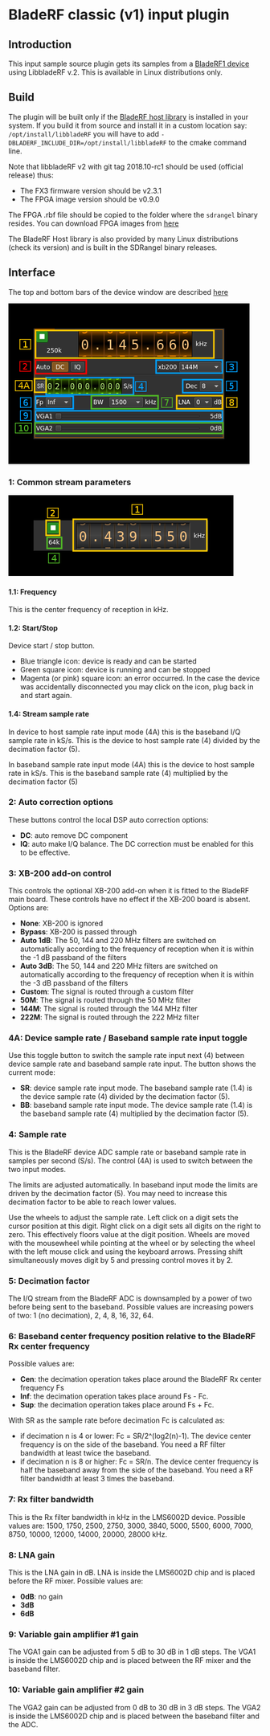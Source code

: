 <h1>BladeRF classic (v1) input plugin</h1>

<h2>Introduction</h2>

This input sample source plugin gets its samples from a [BladeRF1 device](https://www.nuand.com/bladerf-1) using LibbladeRF v.2. This is available in Linux distributions only.

<h2>Build</h2>

The plugin will be built only if the [BladeRF host library](https://github.com/Nuand/bladeRF) is installed in your system. If you build it from source and install it in a custom location say: `/opt/install/libbladeRF` you will have to add `-DBLADERF_INCLUDE_DIR=/opt/install/libbladeRF` to the cmake command line.

Note that libbladeRF v2 with git tag 2018.10-rc1 should be used (official release) thus:

  - The FX3 firmware version should be v2.3.1
  - The FPGA image version should be v0.9.0

The FPGA .rbf file should be copied to the folder where the `sdrangel` binary resides. You can download FPGA images from [here](https://www.nuand.com/fpga_images/)

The BladeRF Host library is also provided by many Linux distributions (check its version) and is built in the SDRangel binary releases.

<h2>Interface</h2>

The top and bottom bars of the device window are described [here](../../../sdrgui/device/readme.md)

![BladeRF1 input plugin GUI](../../../doc/img/BladeRF1Input_plugin.png)

<h3>1: Common stream parameters</h3>

![Remote source input stream GUI](../../../doc/img/RemoteInput_plugin_01.png)

<h4>1.1: Frequency</h4>

This is the center frequency of reception in kHz.

<h4>1.2: Start/Stop</h4>

Device start / stop button.

  - Blue triangle icon: device is ready and can be started
  - Green square icon: device is running and can be stopped
  - Magenta (or pink) square icon: an error occurred. In the case the device was accidentally disconnected you may click on the icon, plug back in and start again.

<h4>1.4: Stream sample rate</h4>

In device to host sample rate input mode (4A) this is the baseband I/Q sample rate in kS/s. This is the device to host sample rate (4) divided by the decimation factor (5).

In baseband sample rate input mode (4A) this is the device to host sample rate in kS/s. This is the baseband sample rate (4) multiplied by the decimation factor (5)

<h3>2: Auto correction options</h3>

These buttons control the local DSP auto correction options:

  - **DC**: auto remove DC component
  - **IQ**: auto make I/Q balance. The DC correction must be enabled for this to be effective.

<h3>3: XB-200 add-on control</h3>

This controls the optional XB-200 add-on when it is fitted to the BladeRF main board. These controls have no effect if the XB-200 board is absent. Options are:

  - **None**: XB-200 is ignored
  - **Bypass**: XB-200 is passed through
  - **Auto 1dB**: The 50, 144 and 220 MHz filters are switched on automatically according to the frequency of reception when it is within the -1 dB passband of the filters
  - **Auto 3dB**: The 50, 144 and 220 MHz filters are switched on automatically according to the frequency of reception when it is within the -3 dB passband of the filters
  - **Custom**: The signal is routed through a custom filter
  - **50M**: The signal is routed through the 50 MHz filter
  - **144M**: The signal is routed through the 144 MHz filter
  - **222M**: The signal is routed through the 222 MHz filter

<h3>4A: Device sample rate / Baseband sample rate input toggle</h3>

Use this toggle button to switch the sample rate input next (4) between device sample rate and baseband sample rate input. The button shows the current mode:

  - **SR**: device sample rate input mode. The baseband sample rate (1.4) is the device sample rate (4) divided by the decimation factor (5).
  - **BB**: baseband sample rate input mode. The device sample rate (1.4) is the baseband sample rate (4) multiplied by the decimation factor (5).

<h3>4: Sample rate</h3>

This is the BladeRF device ADC sample rate or baseband sample rate in samples per second (S/s). The control (4A) is used to switch between the two input modes.

The limits are adjusted automatically. In baseband input mode the limits are driven by the decimation factor (5). You may need to increase this decimation factor to be able to reach lower values.

Use the wheels to adjust the sample rate. Left click on a digit sets the cursor position at this digit. Right click on a digit sets all digits on the right to zero. This effectively floors value at the digit position. Wheels are moved with the mousewheel while pointing at the wheel or by selecting the wheel with the left mouse click and using the keyboard arrows. Pressing shift simultaneously moves digit by 5 and pressing control moves it by 2.

<h3>5: Decimation factor</h3>

The I/Q stream from the BladeRF ADC is downsampled by a power of two before being sent to the baseband. Possible values are increasing powers of two: 1 (no decimation), 2, 4, 8, 16, 32, 64.

<h3>6: Baseband center frequency position relative to the BladeRF Rx center frequency</h3>

Possible values are:

  - **Cen**: the decimation operation takes place around the BladeRF Rx center frequency Fs
  - **Inf**: the decimation operation takes place around Fs - Fc.
  - **Sup**: the decimation operation takes place around Fs + Fc.

With SR as the sample rate before decimation Fc is calculated as:

  - if decimation n is 4 or lower:  Fc = SR/2^(log2(n)-1). The device center frequency is on the side of the baseband. You need a RF filter bandwidth at least twice the baseband.
  - if decimation n is 8 or higher: Fc = SR/n. The device center frequency is half the baseband away from the side of the baseband. You need a RF filter bandwidth at least 3 times the baseband.

<h3>7: Rx filter bandwidth</h3>

This is the Rx filter bandwidth in kHz in the LMS6002D device. Possible values are: 1500, 1750, 2500, 2750, 3000, 3840, 5000, 5500, 6000, 7000, 8750, 10000, 12000, 14000, 20000, 28000 kHz.

<h3>8: LNA gain</h3>

This is the LNA gain in dB. LNA is inside the LMS6002D chip and is placed before the RF mixer. Possible values are:

  - **0dB**: no gain
  - **3dB**
  - **6dB**

<h3>9: Variable gain amplifier #1 gain</h3>

The VGA1 gain can be adjusted from 5 dB to 30 dB in 1 dB steps. The VGA1 is inside the LMS6002D chip and is placed between the RF mixer and the baseband filter.

<h3>10: Variable gain amplifier #2 gain</h3>

The VGA2 gain can be adjusted from 0 dB to 30 dB in 3 dB steps. The VGA2 is inside the LMS6002D chip and is placed between the baseband filter and the ADC.
